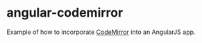 angular-codemirror
==================

Example of how to incorporate [CodeMirror](http://www.codemirror.net) into an AngularJS app. 
